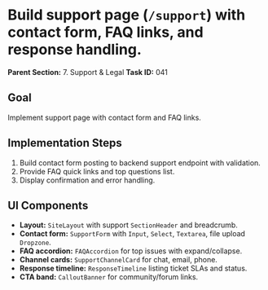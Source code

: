 # Build support page (`/support`) with contact form, FAQ links, and response handling.

**Parent Section:** 7. Support & Legal
**Task ID:** 041

## Goal
Implement support page with contact form and FAQ links.

## Implementation Steps
1. Build contact form posting to backend support endpoint with validation.
2. Provide FAQ quick links and top questions list.
3. Display confirmation and error handling.

## UI Components
- **Layout:** `SiteLayout` with support `SectionHeader` and breadcrumb.
- **Contact form:** `SupportForm` with `Input`, `Select`, `Textarea`, file upload `Dropzone`.
- **FAQ accordion:** `FAQAccordion` for top issues with expand/collapse.
- **Channel cards:** `SupportChannelCard` for chat, email, phone.
- **Response timeline:** `ResponseTimeline` listing ticket SLAs and status.
- **CTA band:** `CalloutBanner` for community/forum links.
